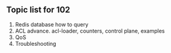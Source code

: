 ## Topic list for 102
1. Redis database how to query
2. ACL advance. acl-loader, counters, control plane, examples
3. QoS
4. Troubleshooting
